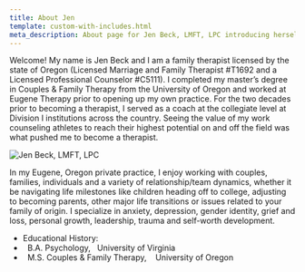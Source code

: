 ```yaml
---
title: About Jen
template: custom-with-includes.html
meta_description: About page for Jen Beck, LMFT, LPC introducing herself and how she became a therapist in Eugene, Oregon.
---
```


<p class="indent">Welcome! My name is Jen Beck and I am a family therapist licensed by the state of Oregon (Licensed Marriage and Family Therapist #T1692 and a Licensed Professional Counselor #C5111).  I completed my master’s degree in Couples &amp; Family Therapy from the University of Oregon and worked at Eugene Therapy prior to opening up my own practice.  For the two decades prior to becoming a therapist, I served as a coach at the collegiate level at Division I institutions across the country.  Seeing the value of my work counseling athletes to reach their highest potential on and off the field was what pushed me to become a therapist.</p>
            
<img srcset="images/Jen-Beck-LMFT-200.jpg 200w,
            images/Jen-Beck-LMFT-250.jpg 250w,
            images/Jen-Beck-LMFT-300.jpg 300w,
            images/Jen-Beck-LMFT-400.jpg 400w"
        sizes="(max-width:500px) 90vw, 400px"
        alt="Jen Beck, LMFT, LPC">
        </p>

<p class="indent">In my Eugene, Oregon private practice, I enjoy working with couples, families, individuals and a variety of relationship/team dynamics, whether it be navigating life milestones like children heading off to college, adjusting to becoming parents, other major life transitions or issues related to your family of origin.  I specialize in anxiety, depression, gender identity, grief and loss, personal growth, leadership, trauma and self-worth development.</p>

<ul class="educationhistory">
<li id="educationhistorytitle">Educational History:</li>
<li>&nbsp; B.A. Psychology, <span class="avoidwrap">&nbsp;  University of Virginia &nbsp;</span></li>
<li><span class="avoidwrap">&nbsp; M.S. Couples &amp; Family Therapy, &nbsp;</span><span class="avoidwrap">&nbsp;  University of Oregon &nbsp;</span></li>
</ul>
